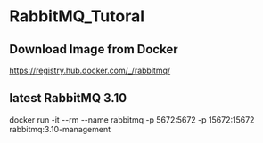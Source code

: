 # RabbitMQ_Tutoral

## Download Image from Docker

https://registry.hub.docker.com/_/rabbitmq/

## latest RabbitMQ 3.10
docker run -it --rm --name rabbitmq -p 5672:5672 -p 15672:15672 rabbitmq:3.10-management

